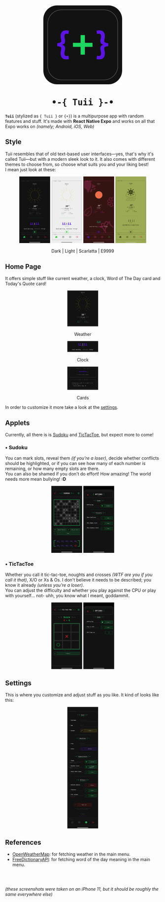 <p align="center">
  <img alt="Tuii's {+} Logo" height="256" src="./assets/icons/icon.png">
  <h1 align="center" style="font-family: monospace">
    •-{ Tuii }-•
  </h1>
</p>


**`Tuii`** (stylized as `{ Tuii }` or `{+}`) is a multipurpose app with random features and stuff.
&#10;
It's made with **React Native Expo** and works on all that Expo works on _(namely; Android, iOS, Web)_

## Style

Tuii resembles that of old text-based user interfaces—yes, that's why it's called Tuii—but with a modern sleek look to it.
It also comes with different themes to choose from, so choose what suits you and your liking best!
<br>
I mean just look at these:
<div align="center">
  <img alt="Dark mode" width="100" src="./preview/screenshots/theme-dark.png">
  <img alt="Degenerate mode" width="100" src="./preview/screenshots/theme-light.png">
  <img alt="Scarlatta mode" width="100" src="./preview/screenshots/theme-scarlatta.png">
  <img alt="Scarlatta mode" width="100" src="./preview/screenshots/theme-e9999.png">
</div>
<p align="center">Dark | Light | Scarlatta | E9999</p>

## Home Page

It offers simple stuff like current weather, a clock, Word of The Day card and Today's Quote card!
<div align="center">
  <img alt="Weather feature" width="100" src="./preview/snippets/feature-weather.png">
</div>
<p align="center">Weather</p>

<div align="center">
  <img alt="Clock feature" width="100" src="./preview/snippets/feature-clock.png">
</div>
<p align="center">Clock</p>

<div align="center">
  <img alt="Cards feature" width="100" src="./preview/snippets/feature-cards.png">
</div>
<p align="center">Cards</p>

In order to customize it more take a look at the [settings](#settings).

## Applets

Currently, all there is is [Sudoku](#-sudoku) and [TicTacToe](#-tictactoe), but expect more to come!

### • Sudoku

You can mark slots, reveal them _(if you're a loser)_, decide whether conflicts should be highlighted, or if you can see how many of each number is remaining, or how many empty slots are there.
<br>
You can also be shamed if you don't do effort! How amazing!
The world needs more mean bullying! **:D**

<div align="center">
  <img alt="Sudoku menu" width="100" src="./preview/screenshots/applet-sudoku.png">
  <img alt="Sudoku settings" width="100" src="./preview/screenshots/applet-sudoku2.png">
</div>

### • TicTacToe

Whether you call it tic-tac-toe, noughts and crosses _(WTF are you if you call it that)_, X/O or Xs & Os. I don't believe it needs to be described; you know it already _(unless you're a loser)_.
<br>
You can adjust the difficulty and whether you play against the CPU or play with yourself... not- uhh, you know what I meant, goddammit.

<div align="center">
  <img alt="TicTactoe menu" width="100" src="./preview/screenshots/applet-ttt.png">
  <img alt="TicTactoe settings" width="100" src="./preview/screenshots/applet-ttt2.png">
</div>

## Settings

This is where you customize and adjust stuff as you like. It kind of looks like this:
<div align="center">
  <img alt="Settings screen" width="100" src="./preview/screenshots/screen-settings.png">
</div>

## References

- [OpenWeatherMap](https://openweathermap.org/): for fetching weather in the main menu.
- [FreeDictionaryAPI](https://dictionaryapi.dev/): for fetching word of the day meaning in the main menu.

<br>
<br>

_(these screenshots were taken on an iPhone 11, but it should be roughly the same everywhere else)_

